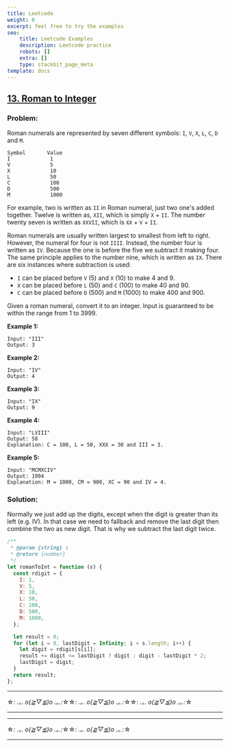 ```yaml
---
title: Leetcode
weight: 0
excerpt: feel free to try the examples
seo:
    title: Leetcode Examples
    description: Leetcode practice
    robots: []
    extra: []
    type: stackbit_page_meta
template: docs
---
```



## [13. Roman to Integer](https://leetcode.com/problems/roman-to-integer/description/)

### Problem:

Roman numerals are represented by seven different symbols: `I`, `V`, `X`, `L`, `C`, `D` and `M`.

```
Symbol       Value
I             1
V             5
X             10
L             50
C             100
D             500
M             1000
```

For example, two is written as `II` in Roman numeral, just two one's added together. Twelve is written as, `XII`, which is simply `X` + `II`. The number twenty seven is written as `XXVII`, which is `XX` + `V` + `II`.

Roman numerals are usually written largest to smallest from left to right. However, the numeral for four is not `IIII`. Instead, the number four is written as `IV`. Because the one is before the five we subtract it making four. The same principle applies to the number nine, which is written as `IX`. There are six instances where subtraction is used:

- `I` can be placed before `V` (5) and `X` (10) to make 4 and 9.
- `X` can be placed before `L` (50) and `C` (100) to make 40 and 90.
- `C` can be placed before `D` (500) and `M` (1000) to make 400 and 900.

Given a roman numeral, convert it to an integer. Input is guaranteed to be within the range from 1 to 3999.

**Example 1:**

```
Input: "III"
Output: 3
```

**Example 2:**

```
Input: "IV"
Output: 4
```

**Example 3:**

```
Input: "IX"
Output: 9
```

**Example 4:**

```
Input: "LVIII"
Output: 58
Explanation: C = 100, L = 50, XXX = 30 and III = 3.
```

**Example 5:**

```
Input: "MCMXCIV"
Output: 1994
Explanation: M = 1000, CM = 900, XC = 90 and IV = 4.
```

### Solution:

Normally we just add up the digits, except when the digit is greater than its left (e.g. IV). In that case we need to fallback and remove the last digit then combine the two as new digit. That is why we subtract the last digit twice.

```javascript
/**
 * @param {string} s
 * @return {number}
 */
let romanToInt = function (s) {
  const rdigit = {
    I: 1,
    V: 5,
    X: 10,
    L: 50,
    C: 100,
    D: 500,
    M: 1000,
  };

  let result = 0;
  for (let i = 0, lastDigit = Infinity; i < s.length; i++) {
    let digit = rdigit[s[i]];
    result += digit <= lastDigit ? digit : digit - lastDigit * 2;
    lastDigit = digit;
  }
  return result;
};
```

---

☆*: .｡. o(≧▽≦)o .｡.:*☆☆*: .｡. o(≧▽≦)o .｡.:*☆☆*: .｡. o(≧▽≦)o .｡.:*☆

---

---

☆*: .｡. o(≧▽≦)o .｡.:*☆☆*: .｡. o(≧▽≦)o .｡.:*☆

---
